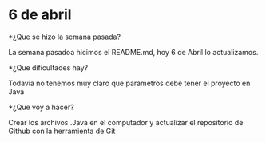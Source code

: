 # 6 de abril
*¿Que se hizo la semana pasada?

La semana pasadoa hicimos el README.md, hoy 6 de Abril lo actualizamos.

*¿Que dificultades hay?

Todavia no tenemos muy claro que parametros debe tener el proyecto en Java

*¿Que voy a hacer?

Crear los archivos .Java en el computador y actualizar el repositorio de Github con la herramienta de Git 
